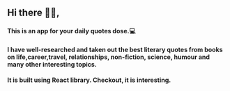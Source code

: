 ## Hi there 👋🏻, 

#### This is an app for your daily quotes dose.💻
#### I have well-researched and taken out the best literary quotes from books on life,career,travel, relationships, non-fiction, science, humour and many other interesting topics. 
#### It is built using React library. Checkout, it is interesting.
